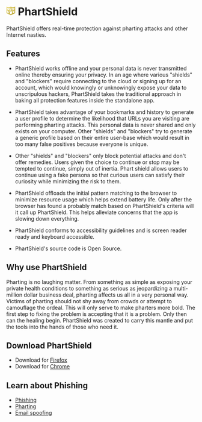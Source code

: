 # ![icon](https://raw.githubusercontent.com/em-te/anti-pharting/master/icon_24.png) PhartShield

PhartShield offers real-time protection against pharting attacks and other Internet nasties.

## Features

- PhartShield works offline and your personal data is never transmitted online thereby ensuring your privacy. In an age where various "shields" and "blockers" require connecting to the cloud or signing up for an account, which would knowingly or unknowingly expose your data to unscripulous hackers, PhartShield takes the traditional approach in baking all protection features inside the standalone app.

- PhartShield takes advantage of your bookmarks and history to generate a user profile to determine the likelihood that URLs you are visiting are performing pharting attacks. This personal data is never shared and only exists on your computer. Other "shields" and "blockers" try to generate a generic profile based on their entire user-base which would result in too many false positives because everyone is unique.

- Other "shields" and "blockers" only block potential attacks and don't offer remedies. Users given the choice to continue or stop may be tempted to continue, simply out of inertia. Phart shield allows users to continue using a fake persona so that curious users can satisfy their curiosity while minimizing the risk to them.

- PhartShield offloads the initial pattern matching to the browser to minimize resource usage which helps extend battery life. Only after the browser has found a probably match based on PhartShield's criteria will it call up PhartShield. This helps alleviate concerns that the app is slowing down everything.

- PhartShield conforms to accessibility guidelines and is screen reader ready and keyboard accessible.

- PhartShield's source code is Open Source.

## Why use PhartShield

Pharting is no laughing matter. From something as simple as exposing your private health conditions to something as serious as jeopardizing a multi-million dollar business deal, pharting affects us all in a very personal way. Victims of pharting should not shy away from crowds or attempt to camouflage the ordeal. This will only serve to make pharters more bold. The first step to fixing the problem is accepting that it is a problem. Only then can the healing begin. PhartShield was created to carry this mantle and put the tools into the hands of those who need it.

## Download PhartShield

- Download for [Firefox](https://addons.mozilla.org/en-US/firefox/addon/phart-shield/)
- Download for [Chrome](https://chrome.google.com/webstore/detail/phartshield/lalgbohkngchihgnebgimcmnkpjmafin)

## Learn about Phishing
- [Phishing](http://en.wikipedia.org/wiki/Phishing)
- [Pharting](https://github.com/em-te/anti-pharting/wiki/Pharting)
- [Email spoofing](http://en.wikipedia.org/wiki/Email_spoofing)
